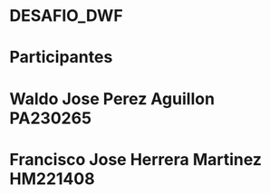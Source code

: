 ﻿# DESAFIO_DWF
# Participantes 
# Waldo Jose Perez Aguillon PA230265
# Francisco Jose Herrera Martinez HM221408
